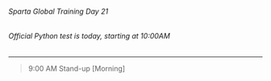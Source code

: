 ###### Sparta Global Training Day 21
###### Official Python test is today, starting at 10:00AM
___

> 9:00 AM Stand-up [Morning]

